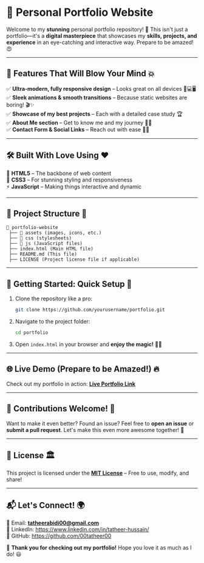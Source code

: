 # 🌟 Personal Portfolio Website

Welcome to my **stunning** personal portfolio repository! 🚀 This isn't just a portfolio—it's a **digital masterpiece** that showcases my **skills, projects, and experience** in an eye-catching and interactive way. Prepare to be amazed! 😍

---

## 🎨 Features That Will Blow Your Mind 💥
✅ **Ultra-modern, fully responsive design** – Looks great on all devices 📱💻🖥️  
✅ **Sleek animations & smooth transitions** – Because static websites are boring! 🎬✨  
✅ **Showcase of my best projects** – Each with a detailed case study 🏆  
✅ **About Me section** – Get to know me and my journey 👨‍💻  
✅ **Contact Form & Social Links** – Reach out with ease 📧💬  

---

## 🛠️ Built With Love Using ❤️
🚀 **HTML5** – The backbone of web content  
🎨 **CSS3** – For stunning styling and responsiveness  
⚡ **JavaScript** – Making things interactive and dynamic  

---

## 📂 Project Structure 📁
```
📁 portfolio-website
 ├── 📁 assets (images, icons, etc.)
 ├── 📁 css (stylesheets)
 ├── 📁 js (JavaScript files)
 ├── index.html (Main HTML file)
 ├── README.md (This file)
 ├── LICENSE (Project license file if applicable)
```

---

## 🚀 Getting Started: Quick Setup 🏁
1. Clone the repository like a pro:
   ```sh
   git clone https://github.com/yourusername/portfolio.git
   ```
2. Navigate to the project folder:
   ```sh
   cd portfolio
   ```
3. Open `index.html` in your browser and **enjoy the magic!** 🎩✨

---

## 🌐 Live Demo (Prepare to be Amazed!) 🔥
Check out my portfolio in action: **[Live Portfolio Link](https://tatheer.vercel.app/)**

---

## 🤝 Contributions Welcome! 🙌
Want to make it even better? Found an issue? Feel free to **open an issue** or **submit a pull request**. Let's make this even more awesome together! 🚀

---

## 📜 License 🏛️
This project is licensed under the **[MIT License](LICENSE)** – Free to use, modify, and share!

---

## 📬 Let's Connect! 🌍
📧 Email: **tatheerabidi00@gmail.com**  
💼 LinkedIn: https://www.linkedin.com/in/tatheer-hussain/   
🐙 GitHub: https://github.com/00tatheer00

🚀 **Thank you for checking out my portfolio!** Hope you love it as much as I do! 😃
